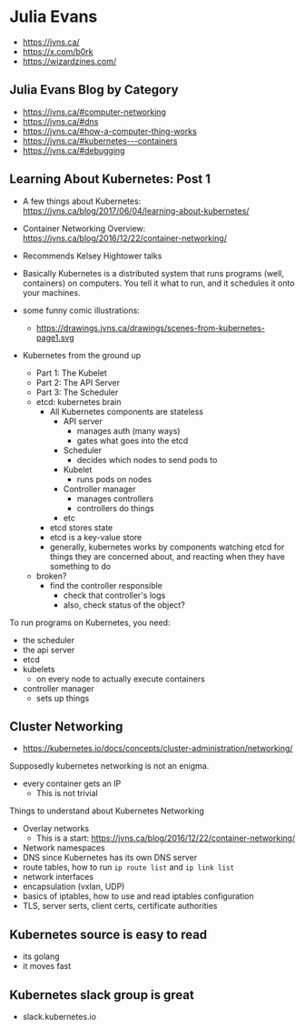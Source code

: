 # Julia Evans

- https://jvns.ca/
- https://x.com/b0rk 
- https://wizardzines.com/ 

## Julia Evans Blog by Category

- https://jvns.ca/#computer-networking
- https://jvns.ca/#dns
- https://jvns.ca/#how-a-computer-thing-works 
- https://jvns.ca/#kubernetes---containers 
- https://jvns.ca/#debugging


## Learning About Kubernetes: Post 1

- A few things about Kubernetes: https://jvns.ca/blog/2017/06/04/learning-about-kubernetes/
- Container Networking Overview: https://jvns.ca/blog/2016/12/22/container-networking/

- Recommends Kelsey Hightower talks 
- Basically Kubernetes is a distributed system that runs programs 
  (well, containers) on computers. You tell it what to run, 
  and it schedules it onto your machines.
- some funny comic illustrations:
    - https://drawings.jvns.ca/drawings/scenes-from-kubernetes-page1.svg
- Kubernetes from the ground up
    - Part 1: The Kubelet
    - Part 2: The API Server
    - Part 3: The Scheduler
    - etcd: kubernetes brain 
        - All Kubernetes components are stateless
            - API server
                - manages auth (many ways)
                - gates what goes into the etcd
            - Scheduler
                - decides which nodes to send pods to 
            - Kubelet
                - runs pods on nodes
            - Controller manager
                - manages controllers
                - controllers do things 
            - etc
        - etcd stores state
        - etcd is a key-value store 
        - generally, kubernetes works by components watching etcd for 
          things they are concerned about, and reacting when they have 
          something to do
    - broken?
        - find the controller responsible
            - check that controller's logs 
            - also, check status of the object?

To run programs on Kubernetes, you need:
- the scheduler
- the api server
- etcd
- kubelets
    - on every node to actually execute containers
- controller manager
    - sets up things


## Cluster Networking

- https://kubernetes.io/docs/concepts/cluster-administration/networking/

Supposedly kubernetes networking is not an enigma.
- every container gets an IP
    - This is not trivial

Things to understand about Kubernetes Networking
- Overlay networks
    - This is a start: https://jvns.ca/blog/2016/12/22/container-networking/
- Network namespaces
- DNS since Kubernetes has its own DNS server
- route tables, how to run `ip route list` and `ip link list`
- network interfaces
- encapsulation (vxlan, UDP)
- basics of iptables, how to use and read iptables configuration
- TLS, server serts, client certs, certificate authorities

## Kubernetes source is easy to read

- its golang
- it moves fast

## Kubernetes slack group is great

- slack.kubernetes.io 